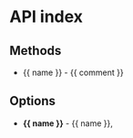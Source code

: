 <script setup>

import {data} from "./data/api.data";

</script>

# API index

## Methods

<ul>
  <li v-for="({name, href, comment}) in data.methods">
    <span style="display: block; white-space: nowrap; overflow: hidden; text-overflow: ellipsis;"><a :href="href">{{ name }}</a> - {{ comment }}</span>
  </li>
</ul>

## Options

<ul>
  <li v-for="[name, contexts] in data.options">
    <b>{{ name }}</b> - <span v-for="({name, href}, index) in contexts"><a :href="href">{{ name }}</a><span v-if="index < contexts.length - 1">, </span></span>
  </li>
</ul>
